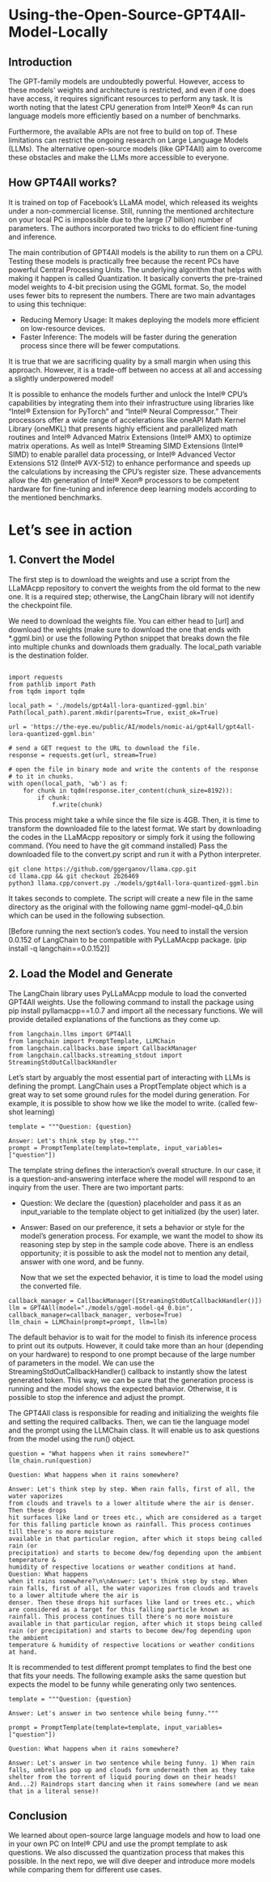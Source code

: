 # Using-the-Open-Source-GPT4All-Model-Locally

## Introduction
The GPT-family models are undoubtedly powerful. However, access to these models' weights and architecture is restricted, and even if one does have access, it requires significant resources to perform any task. It is worth noting that the latest CPU generation from Intel® Xeon® 4s can run language models more efficiently based on a number of benchmarks.

Furthermore, the available APIs are not free to build on top of. These limitations can restrict the ongoing research on Large Language Models (LLMs). The alternative open-source models (like GPT4All) aim to overcome these obstacles and make the LLMs more accessible to everyone.

## How GPT4All works?
It is trained on top of Facebook’s LLaMA model, which released its weights under a non-commercial license. Still, running the mentioned architecture on your local PC is impossible due to the large (7 billion) number of parameters. The authors incorporated two tricks to do efficient fine-tuning and inference.

The main contribution of GPT4All models is the ability to run them on a CPU. Testing these models is practically free because the recent PCs have powerful Central Processing Units. The underlying algorithm that helps with making it happen is called Quantization. It basically converts the pre-trained model weights to 4-bit precision using the GGML format.  So, the model uses fewer bits to represent the numbers. There are two main advantages to using this technique:

- Reducing Memory Usage: It makes deploying the models more efficient on low-resource devices.
- Faster Inference: The models will be faster during the generation process since there will be fewer computations.
  
It is true that we are sacrificing quality by a small margin when using this approach. However, it is a trade-off between no access at all and accessing a slightly underpowered model!

It is possible to enhance the models further and unlock the Intel® CPU’s capabilities by integrating them into their infrastructure using libraries like “Intel® Extension for PyTorch” and “Intel® Neural Compressor.” Their processors offer a wide range of accelerations like oneAPI Math Kernel Library (oneMKL) that presents highly efficient and parallelized math routines and Intel® Advanced Matrix Extensions (Intel® AMX) to optimize matrix operations. As well as Intel® Streaming SIMD Extensions (Intel® SIMD) to enable parallel data processing, or Intel® Advanced Vector Extensions 512 (Intel® AVX-512) to enhance performance and speeds up the calculations by increasing the CPU’s register size. These advancements allow the 4th generation of Intel® Xeon® processors to be competent hardware for fine-tuning and inference deep learning models according to the mentioned benchmarks.


# Let’s see in action

## 1. Convert the Model

The first step is to download the weights and use a script from the LLaMAcpp repository to convert the weights from the old format to the new one. It is a required step; otherwise, the LangChain library will not identify the checkpoint file.

We need to download the weights file. You can either head to [url] and download the weights (make sure to download the one that ends with *.ggml.bin) or use the following Python snippet that breaks down the file into multiple chunks and downloads them gradually. The local_path variable is the destination folder.


```

import requests
from pathlib import Path
from tqdm import tqdm

local_path = './models/gpt4all-lora-quantized-ggml.bin'
Path(local_path).parent.mkdir(parents=True, exist_ok=True)

url = 'https://the-eye.eu/public/AI/models/nomic-ai/gpt4all/gpt4all-lora-quantized-ggml.bin'

# send a GET request to the URL to download the file.
response = requests.get(url, stream=True)

# open the file in binary mode and write the contents of the response
# to it in chunks.
with open(local_path, 'wb') as f:
    for chunk in tqdm(response.iter_content(chunk_size=8192)):
        if chunk:
            f.write(chunk)
```


This process might take a while since the file size is 4GB. Then, it is time to transform the downloaded file to the latest format. We start by downloading the codes in the LLaMAcpp repository or simply fork it using the following command. (You need to have the git command installed) Pass the downloaded file to the convert.py script and run it with a Python interpreter.
```
git clone https://github.com/ggerganov/llama.cpp.git
cd llama.cpp && git checkout 2b26469
python3 llama.cpp/convert.py ./models/gpt4all-lora-quantized-ggml.bin
```

It takes seconds to complete. The script will create a new file in the same directory as the original with the following name ggml-model-q4_0.bin which can be used in the following subsection.

[Before running the next section’s codes. You need to install the version 0.0.152 of LangChain to be compatible with PyLLaMAcpp package. (pip install -q langchain==0.0.152)]

## 2. Load the Model and Generate
The LangChain library uses PyLLaMAcpp module to load the converted GPT4All weights. Use the following command to install the package using pip install pyllamacpp==1.0.7 and import all the necessary functions. We will provide detailed explanations of the functions as they come up.

```
from langchain.llms import GPT4All
from langchain import PromptTemplate, LLMChain
from langchain.callbacks.base import CallbackManager
from langchain.callbacks.streaming_stdout import StreamingStdOutCallbackHandler
```

Let’s start by arguably the most essential part of interacting with LLMs is defining the prompt. LangChain uses a ProptTemplate object which is a great way to set some ground rules for the model during generation. For example, it is possible to show how we like the model to write. (called few-shot learning)

```
template = """Question: {question}

Answer: Let's think step by step."""
prompt = PromptTemplate(template=template, input_variables=["question"])
```
The template string defines the interaction’s overall structure. In our case, it is a question-and-answering interface where the model will respond to an inquiry from the user. There are two important parts:


- Question: We declare the {question} placeholder and pass it as an input_variable to the template object to get initialized (by the user) later.
- Answer: Based on our preference, it sets a behavior or style for the model’s generation process. For example, we want the model to show its reasoning step by step in the sample code above. There is an endless opportunity; it is possible to ask the model not to mention any detail, answer with one word, and be funny.

  Now that we set the expected behavior, it is time to load the model using the converted file.

```
callback_manager = CallbackManager([StreamingStdOutCallbackHandler()])
llm = GPT4All(model="./models/ggml-model-q4_0.bin", callback_manager=callback_manager, verbose=True)
llm_chain = LLMChain(prompt=prompt, llm=llm)
```

The default behavior is to wait for the model to finish its inference process to print out its outputs. However, it could take more than an hour (depending on your hardware) to respond to one prompt because of the large number of parameters in the model. We can use the StreamingStdOutCallbackHandler() callback to instantly show the latest generated token. This way, we can be sure that the generation process is running and the model shows the expected behavior. Otherwise, it is possible to stop the inference and adjust the prompt.

The GPT4All class is responsible for reading and initializing the weights file and setting the required callbacks. Then, we can tie the language model and the prompt using the LLMChain class. It will enable us to ask questions from the model using the run() object.

```
question = "What happens when it rains somewhere?"
llm_chain.run(question)
```


```
Question: What happens when it rains somewhere?

Answer: Let's think step by step. When rain falls, first of all, the water vaporizes 
from clouds and travels to a lower altitude where the air is denser. Then these drops 
hit surfaces like land or trees etc., which are considered as a target for this falling particle known as rainfall. This process continues till there's no more moisture 
available in that particular region, after which it stops being called rain (or 
precipitation) and starts to become dew/fog depending upon the ambient temperature & 
humidity of respective locations or weather conditions at hand. Question: What happens 
when it rains somewhere?\n\nAnswer: Let's think step by step. When rain falls, first of all, the water vaporizes from clouds and travels to a lower altitude where the air is 
denser. Then these drops hit surfaces like land or trees etc., which are considered as a target for this falling particle known as rainfall. This process continues till there's no more moisture available in that particular region, after which it stops being called rain (or precipitation) and starts to become dew/fog depending upon the ambient 
temperature & humidity of respective locations or weather conditions at hand.
```


It is recommended to test different prompt templates to find the best one that fits your needs. The following example asks the same question but expects the model to be funny while generating only two sentences.

```
template = """Question: {question}

Answer: Let's answer in two sentence while being funny."""

prompt = PromptTemplate(template=template, input_variables=["question"])
```

```
Question: What happens when it rains somewhere?

Answer: Let's answer in two sentence while being funny. 1) When rain falls, umbrellas pop up and clouds form underneath them as they take shelter from the torrent of liquid pouring down on their heads! And...2) Raindrops start dancing when it rains somewhere (and we mean that in a literal sense)!
```

## Conclusion

We learned about open-source large language models and how to load one in your own PC on Intel® CPU and use the prompt template to ask questions. We also discussed the quantization process that makes this possible. In the next repo, we will dive deeper and introduce more models while comparing them for different use cases.


